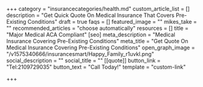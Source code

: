 +++
category = "insurancecategories/health.md"
custom_article_list = []
description = "Get Quick Quote On Medical Insurance That Covers Pre-Existing Conditions"
draft = true
faqs = []
featured_image = ""
mikes_take = ""
recommended_articles = "choose automatically"
resources = []
title = "Major Medical ACA Compliant"
[seo]
meta_description = "Medical Insurance Covering Pre-Existing Conditions"
meta_title = "Get Quote On Medical Insurance Covering Pre-Existing Conditions"
open_graph_image = "/v1575340666/insurancesmart/Happy_Family_r1uvkl.png"
social_description = ""
social_title = ""
[[quote]]
button_link = "Tel:2109729035"
button_text = "Call Today!"
template = "custom-link"

+++
